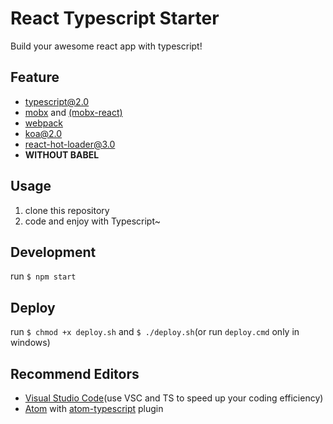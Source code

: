 React Typescript Starter
========================
Build your awesome react app with typescript!

## Feature
- [typescript@2.0](https://github.com/Microsoft/TypeScript)
- [mobx](https://github.com/mobxjs/mobx) and [(mobx-react)](https://github.com/mobxjs/mobx-react)
- [webpack](https://github.com/webpack/webpack)
- [koa@2.0](https://github.com/koajs/koa)
- [react-hot-loader@3.0](https://github.com/gaearon/react-hot-loader/tree/next)
- **WITHOUT BABEL**

## Usage
1. clone this repository
1. code and enjoy with Typescript~

## Development
run `$ npm start`

## Deploy
run `$ chmod +x deploy.sh` and `$ ./deploy.sh`(or run `deploy.cmd` only in windows)

## Recommend Editors
- [Visual Studio Code](https://github.com/Microsoft/vscode)(use VSC and TS to speed up your coding efficiency)
- [Atom](https://github.com/atom/atom) with [atom-typescript](https://github.com/TypeStrong/atom-typescript) plugin
